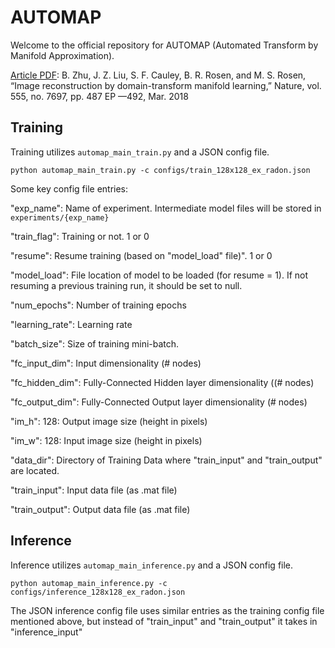 # AUTOMAP

Welcome to the official repository for AUTOMAP (Automated Transform by Manifold Approximation).

[Article PDF](http://martinos.org/lfi/pdf/AUTOMAP_Nature_2018.pdf): B. Zhu, J. Z. Liu, S. F. Cauley, B. R. Rosen, and M. S. Rosen, “Image reconstruction by domain-transform manifold learning,” Nature, vol. 555, no. 7697, pp. 487 EP ––492, Mar. 2018

## Training

Training utilizes `automap_main_train.py` and a JSON config file.

```
python automap_main_train.py -c configs/train_128x128_ex_radon.json
```

Some key config file entries:

"exp_name": Name of experiment. Intermediate model files will be stored in `experiments/{exp_name}`

"train_flag": Training or not. 1 or 0

"resume": Resume training (based on "model_load" file)". 1 or 0

"model_load": File location of model to be loaded (for resume = 1). If not resuming a previous training run, it should be set to null.

"num_epochs": Number of training epochs

"learning_rate": Learning rate

"batch_size": Size of training mini-batch.

"fc_input_dim": Input dimensionality (# nodes)

"fc_hidden_dim": Fully-Connected Hidden layer dimensionality ((# nodes)

"fc_output_dim": Fully-Connected Output layer dimensionality (# nodes)

"im_h": 128: Output image size (height in pixels)

"im_w": 128: Input image size (height in pixels)

"data_dir": Directory of Training Data where "train_input" and "train_output" are located.

"train_input": Input data file (as .mat file)

"train_output": Output data file (as .mat file)


## Inference

Inference utilizes `automap_main_inference.py` and a JSON config file.

```
python automap_main_inference.py -c configs/inference_128x128_ex_radon.json
```

The JSON inference config file uses similar entries as the training config file mentioned above, but instead of "train_input" and "train_output" it takes in "inference_input"
